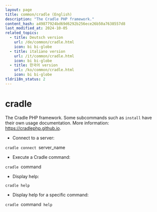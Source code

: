 ```yaml
---
layout: page
title: common/cradle (English)
description: "The Cradle PHP framework."
content_hash: a49877924bd69d6292b256ece26b50a7638557d8
last_modified_at: 2024-10-05
related_topics:
  - title: Deutsch version
    url: /de/common/cradle.html
    icon: bi bi-globe
  - title: italiano version
    url: /it/common/cradle.html
    icon: bi bi-globe
  - title: 한국어 version
    url: /ko/common/cradle.html
    icon: bi bi-globe
tldri18n_status: 2
---
```

# cradle

The Cradle PHP framework.
Some subcommands such as `install` have their own usage documentation.
More information: <https://cradlephp.github.io>.

- Connect to a server:

`cradle connect `<span class="tldr-var badge badge-pill bg-dark-lm bg-white-dm text-white-lm text-dark-dm font-weight-bold">server_name</span>

- Execute a Cradle command:

`cradle `<span class="tldr-var badge badge-pill bg-dark-lm bg-white-dm text-white-lm text-dark-dm font-weight-bold">command</span>

- Display help:

`cradle help`

- Display help for a specific command:

`cradle `<span class="tldr-var badge badge-pill bg-dark-lm bg-white-dm text-white-lm text-dark-dm font-weight-bold">command</span>` help`
